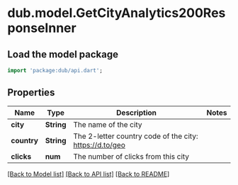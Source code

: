 # dub.model.GetCityAnalytics200ResponseInner

## Load the model package
```dart
import 'package:dub/api.dart';
```

## Properties
Name | Type | Description | Notes
------------ | ------------- | ------------- | -------------
**city** | **String** | The name of the city | 
**country** | **String** | The 2-letter country code of the city: https://d.to/geo | 
**clicks** | **num** | The number of clicks from this city | 

[[Back to Model list]](../README.md#documentation-for-models) [[Back to API list]](../README.md#documentation-for-api-endpoints) [[Back to README]](../README.md)


